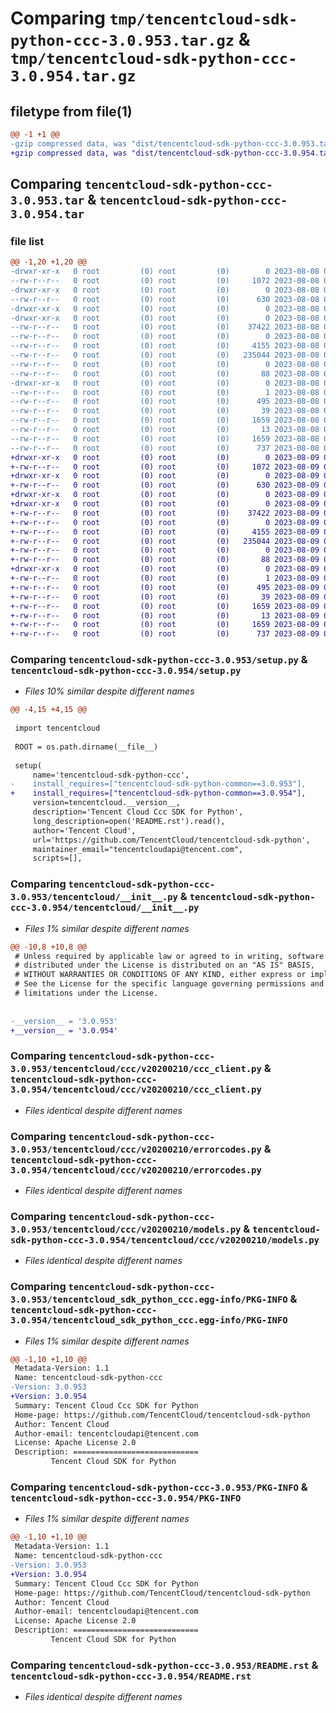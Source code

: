 # Comparing `tmp/tencentcloud-sdk-python-ccc-3.0.953.tar.gz` & `tmp/tencentcloud-sdk-python-ccc-3.0.954.tar.gz`

## filetype from file(1)

```diff
@@ -1 +1 @@
-gzip compressed data, was "dist/tencentcloud-sdk-python-ccc-3.0.953.tar", last modified: Tue Aug  8 00:20:06 2023, max compression
+gzip compressed data, was "dist/tencentcloud-sdk-python-ccc-3.0.954.tar", last modified: Wed Aug  9 00:20:02 2023, max compression
```

## Comparing `tencentcloud-sdk-python-ccc-3.0.953.tar` & `tencentcloud-sdk-python-ccc-3.0.954.tar`

### file list

```diff
@@ -1,20 +1,20 @@
-drwxr-xr-x   0 root         (0) root         (0)        0 2023-08-08 00:20:05.000000 tencentcloud-sdk-python-ccc-3.0.953/
--rw-r--r--   0 root         (0) root         (0)     1072 2023-08-08 00:20:05.000000 tencentcloud-sdk-python-ccc-3.0.953/setup.py
-drwxr-xr-x   0 root         (0) root         (0)        0 2023-08-08 00:20:05.000000 tencentcloud-sdk-python-ccc-3.0.953/tencentcloud/
--rw-r--r--   0 root         (0) root         (0)      630 2023-08-08 00:20:05.000000 tencentcloud-sdk-python-ccc-3.0.953/tencentcloud/__init__.py
-drwxr-xr-x   0 root         (0) root         (0)        0 2023-08-08 00:20:05.000000 tencentcloud-sdk-python-ccc-3.0.953/tencentcloud/ccc/
-drwxr-xr-x   0 root         (0) root         (0)        0 2023-08-08 00:20:05.000000 tencentcloud-sdk-python-ccc-3.0.953/tencentcloud/ccc/v20200210/
--rw-r--r--   0 root         (0) root         (0)    37422 2023-08-08 00:20:05.000000 tencentcloud-sdk-python-ccc-3.0.953/tencentcloud/ccc/v20200210/ccc_client.py
--rw-r--r--   0 root         (0) root         (0)        0 2023-08-08 00:20:05.000000 tencentcloud-sdk-python-ccc-3.0.953/tencentcloud/ccc/v20200210/__init__.py
--rw-r--r--   0 root         (0) root         (0)     4155 2023-08-08 00:20:05.000000 tencentcloud-sdk-python-ccc-3.0.953/tencentcloud/ccc/v20200210/errorcodes.py
--rw-r--r--   0 root         (0) root         (0)   235044 2023-08-08 00:20:05.000000 tencentcloud-sdk-python-ccc-3.0.953/tencentcloud/ccc/v20200210/models.py
--rw-r--r--   0 root         (0) root         (0)        0 2023-08-08 00:20:05.000000 tencentcloud-sdk-python-ccc-3.0.953/tencentcloud/ccc/__init__.py
--rw-r--r--   0 root         (0) root         (0)       88 2023-08-08 00:20:05.000000 tencentcloud-sdk-python-ccc-3.0.953/setup.cfg
-drwxr-xr-x   0 root         (0) root         (0)        0 2023-08-08 00:20:05.000000 tencentcloud-sdk-python-ccc-3.0.953/tencentcloud_sdk_python_ccc.egg-info/
--rw-r--r--   0 root         (0) root         (0)        1 2023-08-08 00:20:05.000000 tencentcloud-sdk-python-ccc-3.0.953/tencentcloud_sdk_python_ccc.egg-info/dependency_links.txt
--rw-r--r--   0 root         (0) root         (0)      495 2023-08-08 00:20:05.000000 tencentcloud-sdk-python-ccc-3.0.953/tencentcloud_sdk_python_ccc.egg-info/SOURCES.txt
--rw-r--r--   0 root         (0) root         (0)       39 2023-08-08 00:20:05.000000 tencentcloud-sdk-python-ccc-3.0.953/tencentcloud_sdk_python_ccc.egg-info/requires.txt
--rw-r--r--   0 root         (0) root         (0)     1659 2023-08-08 00:20:05.000000 tencentcloud-sdk-python-ccc-3.0.953/tencentcloud_sdk_python_ccc.egg-info/PKG-INFO
--rw-r--r--   0 root         (0) root         (0)       13 2023-08-08 00:20:05.000000 tencentcloud-sdk-python-ccc-3.0.953/tencentcloud_sdk_python_ccc.egg-info/top_level.txt
--rw-r--r--   0 root         (0) root         (0)     1659 2023-08-08 00:20:05.000000 tencentcloud-sdk-python-ccc-3.0.953/PKG-INFO
--rw-r--r--   0 root         (0) root         (0)      737 2023-08-08 00:20:05.000000 tencentcloud-sdk-python-ccc-3.0.953/README.rst
+drwxr-xr-x   0 root         (0) root         (0)        0 2023-08-09 00:20:02.000000 tencentcloud-sdk-python-ccc-3.0.954/
+-rw-r--r--   0 root         (0) root         (0)     1072 2023-08-09 00:20:01.000000 tencentcloud-sdk-python-ccc-3.0.954/setup.py
+drwxr-xr-x   0 root         (0) root         (0)        0 2023-08-09 00:20:02.000000 tencentcloud-sdk-python-ccc-3.0.954/tencentcloud/
+-rw-r--r--   0 root         (0) root         (0)      630 2023-08-09 00:20:01.000000 tencentcloud-sdk-python-ccc-3.0.954/tencentcloud/__init__.py
+drwxr-xr-x   0 root         (0) root         (0)        0 2023-08-09 00:20:02.000000 tencentcloud-sdk-python-ccc-3.0.954/tencentcloud/ccc/
+drwxr-xr-x   0 root         (0) root         (0)        0 2023-08-09 00:20:02.000000 tencentcloud-sdk-python-ccc-3.0.954/tencentcloud/ccc/v20200210/
+-rw-r--r--   0 root         (0) root         (0)    37422 2023-08-09 00:20:01.000000 tencentcloud-sdk-python-ccc-3.0.954/tencentcloud/ccc/v20200210/ccc_client.py
+-rw-r--r--   0 root         (0) root         (0)        0 2023-08-09 00:20:01.000000 tencentcloud-sdk-python-ccc-3.0.954/tencentcloud/ccc/v20200210/__init__.py
+-rw-r--r--   0 root         (0) root         (0)     4155 2023-08-09 00:20:01.000000 tencentcloud-sdk-python-ccc-3.0.954/tencentcloud/ccc/v20200210/errorcodes.py
+-rw-r--r--   0 root         (0) root         (0)   235044 2023-08-09 00:20:01.000000 tencentcloud-sdk-python-ccc-3.0.954/tencentcloud/ccc/v20200210/models.py
+-rw-r--r--   0 root         (0) root         (0)        0 2023-08-09 00:20:01.000000 tencentcloud-sdk-python-ccc-3.0.954/tencentcloud/ccc/__init__.py
+-rw-r--r--   0 root         (0) root         (0)       88 2023-08-09 00:20:02.000000 tencentcloud-sdk-python-ccc-3.0.954/setup.cfg
+drwxr-xr-x   0 root         (0) root         (0)        0 2023-08-09 00:20:02.000000 tencentcloud-sdk-python-ccc-3.0.954/tencentcloud_sdk_python_ccc.egg-info/
+-rw-r--r--   0 root         (0) root         (0)        1 2023-08-09 00:20:02.000000 tencentcloud-sdk-python-ccc-3.0.954/tencentcloud_sdk_python_ccc.egg-info/dependency_links.txt
+-rw-r--r--   0 root         (0) root         (0)      495 2023-08-09 00:20:02.000000 tencentcloud-sdk-python-ccc-3.0.954/tencentcloud_sdk_python_ccc.egg-info/SOURCES.txt
+-rw-r--r--   0 root         (0) root         (0)       39 2023-08-09 00:20:02.000000 tencentcloud-sdk-python-ccc-3.0.954/tencentcloud_sdk_python_ccc.egg-info/requires.txt
+-rw-r--r--   0 root         (0) root         (0)     1659 2023-08-09 00:20:02.000000 tencentcloud-sdk-python-ccc-3.0.954/tencentcloud_sdk_python_ccc.egg-info/PKG-INFO
+-rw-r--r--   0 root         (0) root         (0)       13 2023-08-09 00:20:02.000000 tencentcloud-sdk-python-ccc-3.0.954/tencentcloud_sdk_python_ccc.egg-info/top_level.txt
+-rw-r--r--   0 root         (0) root         (0)     1659 2023-08-09 00:20:02.000000 tencentcloud-sdk-python-ccc-3.0.954/PKG-INFO
+-rw-r--r--   0 root         (0) root         (0)      737 2023-08-09 00:20:01.000000 tencentcloud-sdk-python-ccc-3.0.954/README.rst
```

### Comparing `tencentcloud-sdk-python-ccc-3.0.953/setup.py` & `tencentcloud-sdk-python-ccc-3.0.954/setup.py`

 * *Files 10% similar despite different names*

```diff
@@ -4,15 +4,15 @@
 
 import tencentcloud
 
 ROOT = os.path.dirname(__file__)
 
 setup(
     name='tencentcloud-sdk-python-ccc',
-    install_requires=["tencentcloud-sdk-python-common==3.0.953"],
+    install_requires=["tencentcloud-sdk-python-common==3.0.954"],
     version=tencentcloud.__version__,
     description='Tencent Cloud Ccc SDK for Python',
     long_description=open('README.rst').read(),
     author='Tencent Cloud',
     url='https://github.com/TencentCloud/tencentcloud-sdk-python',
     maintainer_email="tencentcloudapi@tencent.com",
     scripts=[],
```

### Comparing `tencentcloud-sdk-python-ccc-3.0.953/tencentcloud/__init__.py` & `tencentcloud-sdk-python-ccc-3.0.954/tencentcloud/__init__.py`

 * *Files 1% similar despite different names*

```diff
@@ -10,8 +10,8 @@
 # Unless required by applicable law or agreed to in writing, software
 # distributed under the License is distributed on an "AS IS" BASIS,
 # WITHOUT WARRANTIES OR CONDITIONS OF ANY KIND, either express or implied.
 # See the License for the specific language governing permissions and
 # limitations under the License.
 
 
-__version__ = '3.0.953'
+__version__ = '3.0.954'
```

### Comparing `tencentcloud-sdk-python-ccc-3.0.953/tencentcloud/ccc/v20200210/ccc_client.py` & `tencentcloud-sdk-python-ccc-3.0.954/tencentcloud/ccc/v20200210/ccc_client.py`

 * *Files identical despite different names*

### Comparing `tencentcloud-sdk-python-ccc-3.0.953/tencentcloud/ccc/v20200210/errorcodes.py` & `tencentcloud-sdk-python-ccc-3.0.954/tencentcloud/ccc/v20200210/errorcodes.py`

 * *Files identical despite different names*

### Comparing `tencentcloud-sdk-python-ccc-3.0.953/tencentcloud/ccc/v20200210/models.py` & `tencentcloud-sdk-python-ccc-3.0.954/tencentcloud/ccc/v20200210/models.py`

 * *Files identical despite different names*

### Comparing `tencentcloud-sdk-python-ccc-3.0.953/tencentcloud_sdk_python_ccc.egg-info/PKG-INFO` & `tencentcloud-sdk-python-ccc-3.0.954/tencentcloud_sdk_python_ccc.egg-info/PKG-INFO`

 * *Files 1% similar despite different names*

```diff
@@ -1,10 +1,10 @@
 Metadata-Version: 1.1
 Name: tencentcloud-sdk-python-ccc
-Version: 3.0.953
+Version: 3.0.954
 Summary: Tencent Cloud Ccc SDK for Python
 Home-page: https://github.com/TencentCloud/tencentcloud-sdk-python
 Author: Tencent Cloud
 Author-email: tencentcloudapi@tencent.com
 License: Apache License 2.0
 Description: ============================
         Tencent Cloud SDK for Python
```

### Comparing `tencentcloud-sdk-python-ccc-3.0.953/PKG-INFO` & `tencentcloud-sdk-python-ccc-3.0.954/PKG-INFO`

 * *Files 1% similar despite different names*

```diff
@@ -1,10 +1,10 @@
 Metadata-Version: 1.1
 Name: tencentcloud-sdk-python-ccc
-Version: 3.0.953
+Version: 3.0.954
 Summary: Tencent Cloud Ccc SDK for Python
 Home-page: https://github.com/TencentCloud/tencentcloud-sdk-python
 Author: Tencent Cloud
 Author-email: tencentcloudapi@tencent.com
 License: Apache License 2.0
 Description: ============================
         Tencent Cloud SDK for Python
```

### Comparing `tencentcloud-sdk-python-ccc-3.0.953/README.rst` & `tencentcloud-sdk-python-ccc-3.0.954/README.rst`

 * *Files identical despite different names*

